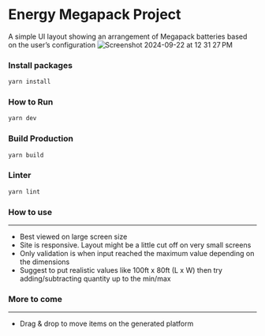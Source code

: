 # Energy Megapack Project

A simple UI layout showing an arrangement of Megapack batteries based on the user’s configuration
![Screenshot 2024-09-22 at 12 31 27 PM](https://github.com/user-attachments/assets/de82d9c0-6a0d-428d-8226-a0b489ef3624)

### Install packages
```sh
yarn install
```

### How to Run
```sh
yarn dev
```

### Build Production
```sh
yarn build
```

### Linter
```sh
yarn lint
```
### How to use
---------------
- Best viewed on large screen size
- Site is responsive. Layout might be a little cut off on very small screens
- Only validation is when input reached the maximum value depending on the dimensions
- Suggest to put realistic values like 100ft x 80ft (L x W) then try adding/subtracting quantity up to the min/max

### More to come
---------------
- Drag & drop to move items on the generated platform

